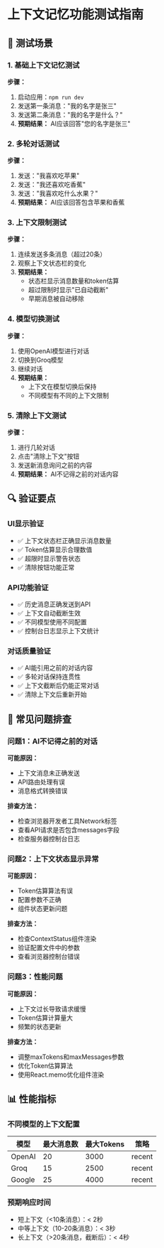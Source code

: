# 上下文记忆功能测试指南

## 🧪 测试场景

### 1. 基础上下文记忆测试
**步骤：**
1. 启动应用：`npm run dev`
2. 发送第一条消息："我的名字是张三"
3. 发送第二条消息："我的名字是什么？"
4. **预期结果：** AI应该回答"您的名字是张三"

### 2. 多轮对话测试
**步骤：**
1. 发送："我喜欢吃苹果"
2. 发送："我还喜欢吃香蕉"
3. 发送："我喜欢吃什么水果？"
4. **预期结果：** AI应该回答包含苹果和香蕉

### 3. 上下文限制测试
**步骤：**
1. 连续发送多条消息（超过20条）
2. 观察上下文状态栏的变化
3. **预期结果：** 
   - 状态栏显示消息数量和token估算
   - 超过限制时显示"已自动截断"
   - 早期消息被自动移除

### 4. 模型切换测试
**步骤：**
1. 使用OpenAI模型进行对话
2. 切换到Groq模型
3. 继续对话
4. **预期结果：** 
   - 上下文在模型切换后保持
   - 不同模型有不同的上下文限制

### 5. 清除上下文测试
**步骤：**
1. 进行几轮对话
2. 点击"清除上下文"按钮
3. 发送新消息询问之前的内容
4. **预期结果：** AI不记得之前的对话内容

## 🔍 验证要点

### UI显示验证
- ✅ 上下文状态栏正确显示消息数量
- ✅ Token估算显示合理数值
- ✅ 超限时显示警告状态
- ✅ 清除按钮功能正常

### API功能验证
- ✅ 历史消息正确发送到API
- ✅ 上下文自动截断生效
- ✅ 不同模型使用不同配置
- ✅ 控制台日志显示上下文统计

### 对话质量验证
- ✅ AI能引用之前的对话内容
- ✅ 多轮对话保持连贯性
- ✅ 上下文截断后仍能正常对话
- ✅ 清除上下文后重新开始

## 🐛 常见问题排查

### 问题1：AI不记得之前的对话
**可能原因：**
- 上下文消息未正确发送
- API路由处理有误
- 消息格式转换错误

**排查方法：**
- 检查浏览器开发者工具Network标签
- 查看API请求是否包含messages字段
- 检查服务器控制台日志

### 问题2：上下文状态显示异常
**可能原因：**
- Token估算算法有误
- 配置参数不正确
- 组件状态更新问题

**排查方法：**
- 检查ContextStatus组件渲染
- 验证配置文件中的参数
- 查看浏览器控制台错误

### 问题3：性能问题
**可能原因：**
- 上下文过长导致请求缓慢
- Token估算计算量大
- 频繁的状态更新

**排查方法：**
- 调整maxTokens和maxMessages参数
- 优化Token估算算法
- 使用React.memo优化组件渲染

## 📊 性能指标

### 不同模型的上下文配置
| 模型 | 最大消息数 | 最大Tokens | 策略 |
|------|------------|------------|------|
| OpenAI | 20 | 3000 | recent |
| Groq | 15 | 2500 | recent |
| Google | 25 | 4000 | recent |

### 预期响应时间
- 短上下文（<10条消息）：< 2秒
- 中等上下文（10-20条消息）：< 3秒
- 长上下文（>20条消息，截断后）：< 4秒
